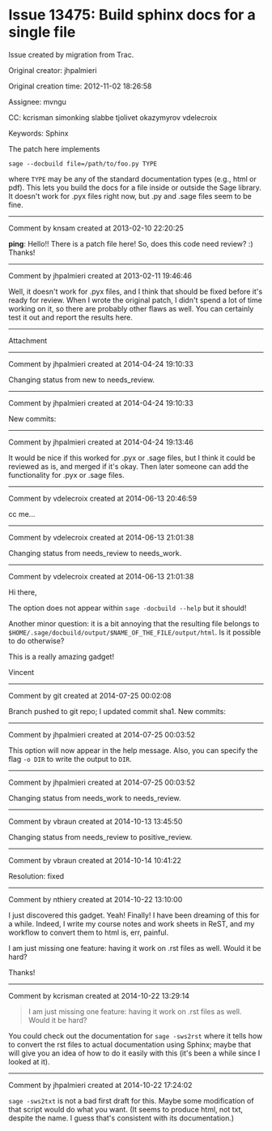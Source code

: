# Issue 13475: Build sphinx docs for a single file

Issue created by migration from Trac.

Original creator: jhpalmieri

Original creation time: 2012-11-02 18:26:58

Assignee: mvngu

CC:  kcrisman simonking slabbe tjolivet okazymyrov vdelecroix

Keywords: Sphinx

The patch here implements

```
sage --docbuild file=/path/to/foo.py TYPE
```

where `TYPE` may be any of the standard documentation types (e.g., html or pdf). This lets you build the docs for a file inside or outside the Sage library. It doesn't work for .pyx files right now, but .py and .sage files seem to be fine.


---

Comment by knsam created at 2013-02-10 22:20:25

**ping**: Hello!! There is a patch file here! So, does this code need review? :) Thanks!


---

Comment by jhpalmieri created at 2013-02-11 19:46:46

Well, it doesn't work for .pyx files, and I think that should be fixed before it's ready for review. When I wrote the original patch, I didn't spend a lot of time working on it, so there are probably other flaws as well. You can certainly test it out and report the results here.


---

Attachment


---

Comment by jhpalmieri created at 2014-04-24 19:10:33

Changing status from new to needs_review.


---

Comment by jhpalmieri created at 2014-04-24 19:10:33

New commits:


---

Comment by jhpalmieri created at 2014-04-24 19:13:46

It would be nice if this worked for .pyx or .sage files, but I think it could be reviewed as is, and merged if it's okay. Then later someone can add the functionality for .pyx or .sage files.


---

Comment by vdelecroix created at 2014-06-13 20:46:59

cc me...


---

Comment by vdelecroix created at 2014-06-13 21:01:38

Changing status from needs_review to needs_work.


---

Comment by vdelecroix created at 2014-06-13 21:01:38

Hi there,

The option does not appear within `sage -docbuild --help` but it should!

Another minor question: it is a bit annoying that the resulting file belongs to `$HOME/.sage/docbuild/output/$NAME_OF_THE_FILE/output/html`. Is it possible to do otherwise?

This is a really amazing gadget!

Vincent


---

Comment by git created at 2014-07-25 00:02:08

Branch pushed to git repo; I updated commit sha1. New commits:


---

Comment by jhpalmieri created at 2014-07-25 00:03:52

This option will now appear in the help message. Also, you can specify the flag `-o DIR` to write the output to `DIR`.


---

Comment by jhpalmieri created at 2014-07-25 00:03:52

Changing status from needs_work to needs_review.


---

Comment by vbraun created at 2014-10-13 13:45:50

Changing status from needs_review to positive_review.


---

Comment by vbraun created at 2014-10-14 10:41:22

Resolution: fixed


---

Comment by nthiery created at 2014-10-22 13:10:00

I just discovered this gadget. Yeah! Finally! I have been dreaming of this for a while. Indeed, I write my course notes and work sheets in ReST, and my workflow to convert them to html is, err, painful.

I am just missing one feature: having it work on .rst files as well. Would it be hard?

Thanks!


---

Comment by kcrisman created at 2014-10-22 13:29:14

> I am just missing one feature: having it work on .rst files as well. Would it be hard?

You could check out the documentation for `sage -sws2rst` where it tells how to convert the rst files to actual documentation using Sphinx; maybe that will give you an idea of how to do it easily with this (it's been a while since I looked at it).


---

Comment by jhpalmieri created at 2014-10-22 17:24:02

`sage -sws2txt` is not a bad first draft for this. Maybe some modification of that script would do what you want. (It seems to produce html, not txt, despite the name. I guess that's consistent with its documentation.)
